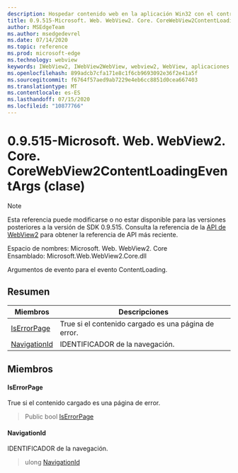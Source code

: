 ```yaml
---
description: Hospedar contenido web en la aplicación Win32 con el control Microsoft Edge WebView2
title: 0.9.515-Microsoft. Web. WebView2. Core. CoreWebView2ContentLoadingEventArgs
author: MSEdgeTeam
ms.author: msedgedevrel
ms.date: 07/14/2020
ms.topic: reference
ms.prod: microsoft-edge
ms.technology: webview
keywords: IWebView2, IWebView2WebView, webview2, WebView, aplicaciones Win32, Win32, Edge, ICoreWebView2, ICoreWebView2Controller, control de explorador, HTML Edge
ms.openlocfilehash: 899adcb7cfa171e8c1f6cb9693092e36f2e41a5f
ms.sourcegitcommit: f6764f57aed9ab7229e4eb6cc8851d0cea667403
ms.translationtype: MT
ms.contentlocale: es-ES
ms.lasthandoff: 07/15/2020
ms.locfileid: "10877766"
---
```

# 0.9.515-Microsoft. Web. WebView2. Core. CoreWebView2ContentLoadingEventArgs (clase) 

> [!NOTE]
> Esta referencia puede modificarse o no estar disponible para las versiones posteriores a la versión de SDK 0.9.515. Consulta la referencia de la [API de WebView2](../../../webview2-api-reference.md) para obtener la referencia de API más reciente.

Espacio de nombres: Microsoft. Web. WebView2. Core \
Ensamblado: Microsoft.Web.WebView2.Core.dll

Argumentos de evento para el evento ContentLoading.

## Resumen

 Miembros                        | Descripciones
--------------------------------|---------------------------------------------
[IsErrorPage](#iserrorpage) | True si el contenido cargado es una página de error.
[NavigationId](#navigationid) | IDENTIFICADOR de la navegación.

## Miembros

#### IsErrorPage 

True si el contenido cargado es una página de error.

> Public bool [IsErrorPage](#iserrorpage)

#### NavigationId 

IDENTIFICADOR de la navegación.

> ulong [NavigationId](#navigationid)


